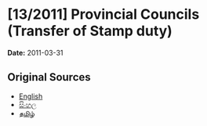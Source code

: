 # [13/2011] Provincial Councils (Transfer of Stamp duty)

**Date:** 2011-03-31

## Original Sources

- [English](https://documents.gov.lk/view/acts/2011/3/13-2011_E.pdf)
- [සිංහල](https://documents.gov.lk/view/acts/2011/3/13-2011_S.pdf)
- [தமிழ்](https://documents.gov.lk/view/acts/2011/3/13-2011_T.pdf)
